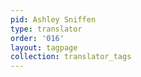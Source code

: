```yaml
---
pid: Ashley Sniffen
type: translator
order: '016'
layout: tagpage
collection: translator_tags
---
```

